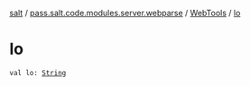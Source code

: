 [salt](../../index.md) / [pass.salt.code.modules.server.webparse](../index.md) / [WebTools](index.md) / [lo](./lo.md)

# lo

`val lo: `[`String`](https://kotlinlang.org/api/latest/jvm/stdlib/kotlin/-string/index.html)